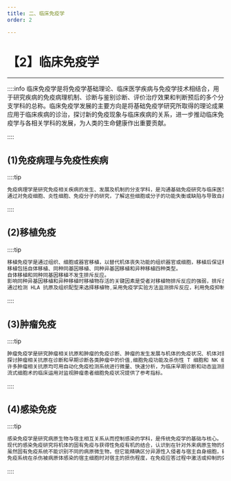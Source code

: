 ```yaml
---
title: 二、临床免疫学
order: 2

---
```


# 【2】临床免疫学

<kaodian :text="'免疫学检验记忆卡'" />

<!-- ###### 第一章 概述

> 临床免疫学检验 -->

<beitiM/>

---

::::info
临床免疫学是将免疫学基础理论、临床医学疾病与免疫学技术相结合，用于研究疾病的免疫病理机制、诊断与鉴别诊断、评价治疗效果和判断预后的多个分支学科的总称。临床免疫学发展的主要方向是将基础免疫学研究所取得的理论成果应用于临床疾病的诊治，探讨新的免疫现象与临床疾病的关系，进一步推动临床免疫学与各相关学科的发展，为人类的生命健康作出重要贡献。

::::

## (1)免疫病理与免疫性疾病

<son :text="'免疫学检验记忆卡'" text6="(1)免疫病理与免疫性疾病" :textOption="[['掌握','基础知识'],['掌握','基础知识'],['熟练掌握','基础知识']]" />

::::tip

```js
免疫病理学是研究免疫相关疾病的发生、发展及机制的分支学科，是沟通基础免疫研究与临床医学研究的桥梁。
通过对免疫细胞、炎性细胞、免疫分子的研究，了解这些细胞或分子的功能失衡或缺陷与导致自身免疫性疾病、免疫缺陷病、免疫增殖病之间的相互关系，免疫应答的异常在造成组织器官病理损伤中的重要作用。
```

::::

## (2)移植免疫

<son :text="'免疫学检验记忆卡'" text7="(2)移植免疫" :textOption="[['掌握','基础知识'],['掌握','基础知识'],['掌握','基础知识']]" />

::::tip

```js
移植免疫学是通过组织、细胞或器官移植，以替代机体丧失功能的组织器官或细胞，移植后保证移植物存活，不发生排斥反应的一门科学，是现代医学中临床治疗的一项重要手段。
移植包括自体移植、同种同基因移植、同种异基因移植和异种移植四种类型。
自体移植和同种同基因移植不发生排斥反应。
影响同种异基因移植和异种移植时移植物存活的关键因素是受者对移植物排斥反应的强弱，排斥反应是影响移植成功的主要障碍。
通过检测 HLA 抗原及组织配型来选择移植物,采用免疫学实验方法监测排斥反应，利用免疫抑制剂调节免疫细胞信号传导抑制排斥反应，保障移植物的存活是移植免疫学研究的主要目的。
```

::::

## (3)肿瘤免疫

<son :text="'免疫学检验记忆卡'" text8="(3)肿瘤免疫" :textOption="[['掌握','基础知识'],['掌握','基础知识'],['掌握','基础知识']]" />

::::tip

```js
肿瘤免疫学是研究肿瘤相关抗原和肿瘤的免疫诊断、肿瘤的发生发展与机体的免疫状况、机体对肿瘤的免疫应答和抗肿瘤免疫效应机制的一门分支学科。
探讨肿瘤相关抗原在诊断和早期诊断各类肿瘤中的价值,细胞免疫功能及杀伤性 T 细胞和 NK 细胞在肿瘤免疫中的免疫监视和免疫防卫效应。
许多肿瘤相关抗原均可用自动化免疫检测系统进行微量、快速分析，为临床早期诊断和动态监测肿瘤治疗后的疗效提供了有力的手段和实验室数据。
流式细胞术的临床运用对监视肿瘤患者细胞免疫状况提供了参考指标。

```

::::

## (4)感染免疫

<son :text="'免疫学检验记忆卡'" text9="(4)感染免疫" :textOption="[['掌握','基础知识'],['掌握','基础知识'],['掌握','基础知识']]" />

::::tip

```js
感染免疫学是研究病原生物与宿主相互关系从而控制感染的学科，是传统免疫学的基础与核心。
现代的感染免疫研究将机体的固有免疫与获得性免疫有机的结合，认识到在针对外来病原生物的免疫防护过程中，固有免疫不仅具有快速反应的能力，而且对随即将发生的获得性免疫应答反应类型起决定性作用，获得性免疫应答承担着清除大多数病原微生物的重任。
虽然固有免疫系统不能识别不同的病原微生物，但它能精确区分异源性入侵者与宿主自身细胞，确保具有高度攻击性的获得性免疫应答不会对宿主自身产生伤害。
免疫系统在杀伤被病原体感染的宿主细胞时对宿主的损伤程度，在免疫应答过程中激活或抑制的效应细胞当病原体被清除后所发挥的作用，固有性免疫与获得性免疫的相互调节。
```

::::
